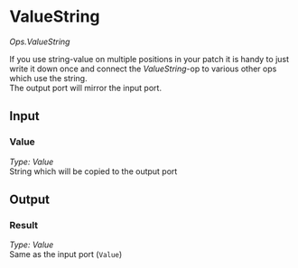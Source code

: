 # ValueString

*Ops.ValueString*    

If you use string-value on multiple positions in your patch it is handy to just write it down once and connect the *ValueString*-op to various other ops which use the string.  
The output port will mirror the input port.

## Input

### Value

*Type: Value*  
String which will be copied to the output port

## Output

### Result

*Type: Value*  
Same as the input port (`Value`)